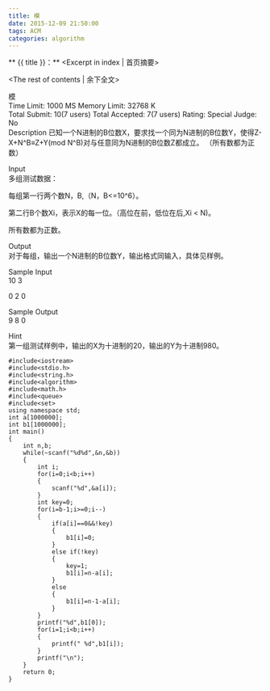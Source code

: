 ```yaml
---
title: 模
date: 2015-12-09 21:50:00
tags: ACM
categories: algorithm
---
```


** {{ title }}：** <Excerpt in index | 首页摘要>
<!-- more -->
<The rest of contents | 余下全文>

模   
Time Limit: 1000 MS	Memory Limit: 32768 K   
Total Submit: 10(7 users)	Total Accepted: 7(7 users)	Rating: 	Special Judge: No   
Description
已知一个N进制的B位数X，要求找一个同为N进制的B位数Y，使得Z-X+N^B≡Z+Y(mod N^B)对与任意同为N进制的B位数Z都成立。 （所有数都为正   数）

Input   
多组测试数据：   

每组第一行两个数N，B,（N，B<=10^6）。   

第二行B个数Xi，表示X的每一位。（高位在前，低位在后,Xi < N)。   

所有数都为正数。   

Output   
对于每组，输出一个N进制的B位数Y，输出格式同输入，具体见样例。   

Sample Input   
10 3   

0 2 0   

Sample Output   
9 8 0   

Hint   
第一组测试样例中，输出的X为十进制的20，输出的Y为十进制980。   


```
#include<iostream>
#include<stdio.h>
#include<string.h>
#include<algorithm>
#include<math.h>
#include<queue>
#include<set>
using namespace std;
int a[1000000];
int b1[1000000];
int main()
{
    int n,b;
    while(~scanf("%d%d",&n,&b))
    {
        int i;
        for(i=0;i<b;i++)
        {
            scanf("%d",&a[i]);
        }
        int key=0;
        for(i=b-1;i>=0;i--)
        {
            if(a[i]==0&&!key)
            {
                b1[i]=0;
            }
            else if(!key)
            {
                key=1;
                b1[i]=n-a[i];
            }
            else
            {
                b1[i]=n-1-a[i];
            }
        }
        printf("%d",b1[0]);
        for(i=1;i<b;i++)
        {
            printf(" %d",b1[i]);
        }
        printf("\n");
    }
    return 0;
}
```
